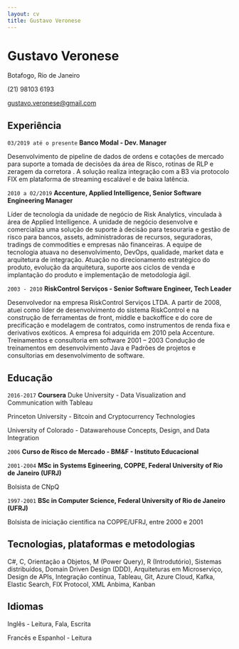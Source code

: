 ```yaml
---
layout: cv
title: Gustavo Veronese
---
```

# Gustavo Veronese
Botafogo, Rio de Janeiro


(21) 98103 6193

<div id="webaddress">
<a href="gustavo.veronese@gmail.com">gustavo.veronese@gmail.com</a>
</div>


## Experiência
`03/2019 até o presente`
__Banco Modal - Dev. Manager__

Desenvolvimento de pipeline de dados de ordens e cotações de mercado para suporte a tomada de decisões da área de Risco, rotinas de RLP e zeragem da corretora . A solução realiza integração com a B3 via protocolo FIX em plataforma de streaming escalável e de baixa latência.

`2010 a 02/2019`
__Accenture, Applied Intelligence, Senior Software Engineering Manager__

Líder de tecnologia da unidade de negócio de Risk Analytics, vinculada à área de Applied Intelligence. A unidade de negócio desenvolve e comercializa uma solução de suporte à decisão para tesouraria e gestão de risco para bancos, assets, administradoras de recursos, seguradoras, tradings de commodities e empresas não financeiras. A equipe de tecnologia atuava no desenvolvimento, DevOps, qualidade, market data e arquitetura de integração. Atuação no direcionamento estratégico do produto, evolução da arquitetura, suporte aos ciclos de venda e implantação do produto e implementação de metodologia ágil. 

`2003 - 2010`
__RiskControl Serviços - Senior Software Engineer, Tech Leader__

Desenvolvedor na empresa RiskControl Serviços LTDA. A partir de 2008, atuei como líder de desenvolvimento do sistema RiskControl e na construção de ferramentas de front, middle e backoffice e do core de precificação e modelagem de contratos, como instrumentos de renda fixa e derivativos exóticos. A empresa foi adquirida em 2010 pela Accenture. 
Treinamentos e consultoria em software 2001 – 2003 Condução de treinamentos em desenvolvimento Java e Padrões de projetos e consultorias em desenvolvimento de software. 


## Educação

`2016-2017`
__Coursera__
Duke University - Data Visualization and Communication with Tableau

Princeton University - Bitcoin and Cryptocurrency Technologies

University of Colorado - Datawarehouse Concepts, Design, and Data Integration

`2006`
__Curso de Risco de Mercado - BM&F - Instituto Educacional__

`2001-2004`
__MSc in Systems Egineering, COPPE, Federal University of Rio de Janeiro (UFRJ)__

Bolsista de CNpQ

`1997-2001`
__BSc in Computer Science, Federal University of Rio de Janeiro (UFRJ)__

Bolsista de iniciação científica na COPPE/UFRJ, entre 2000 e 2001

## Tecnologias, plataformas e metodologias

C#, C, Orientação a Objetos, M (Power Query), R (Introdutório), Sistemas distribuídos, Domain Driven
Design (DDD), Arquiteturas em Microserviço, Design de APIs, Integração contínua, Tableau, Git, Azure
Cloud, Kafka, Elastic Search, FIX Protocol, XML Anbima, Kanban 

## Idiomas

Inglês - Leitura, Fala, Escrita

Francês e Espanhol - Leitura

<!-- ### Footer

Last updated: Outubro 2020 -->

